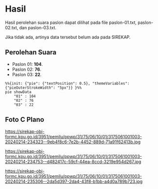 # Hasil

Hasil perolehan suara paslon dapat dilihat pada file paslon-01.txt, paslon-02.txt, dan paslon-03.txt.

Jika tidak ada, artinya data tersebut belum ada pada SIREKAP.

## Perolehan Suara

 * Paslon 01: **104**.
 * Paslon 02: **76**.
 * Paslon 03: **22**.

```mermaid
%%{init: {"pie": {"textPosition": 0.5}, "themeVariables": {"pieOuterStrokeWidth": "5px"}} }%%
pie showData
    "01" : 104
    "02" : 76
    "03" : 22
```
## Foto C Plano

https://sirekap-obj-formc.kpu.go.id/3951/pemilu/ppwp/31/75/06/10/01/3175061001003-20240214-234323--9eb4f8c6-7e2b-4452-889d-71a91f62413b.jpg

https://sirekap-obj-formc.kpu.go.id/3951/pemilu/ppwp/31/75/06/10/01/3175061001003-20240214-234753--d482417c-59cf-44ea-8ccd-3219e954d267.jpg

https://sirekap-obj-formc.kpu.go.id/3951/pemilu/ppwp/31/75/06/10/01/3175061001003-20240214-235306--2da5d397-2da4-43f8-b1bb-a4d0a789b723.jpg
